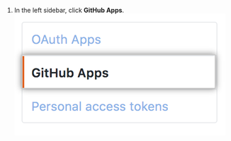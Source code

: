 1. In the left sidebar, click **GitHub Apps**. ![Seção de aplicativos do GitHub](/assets/images/settings/github_apps.png)
